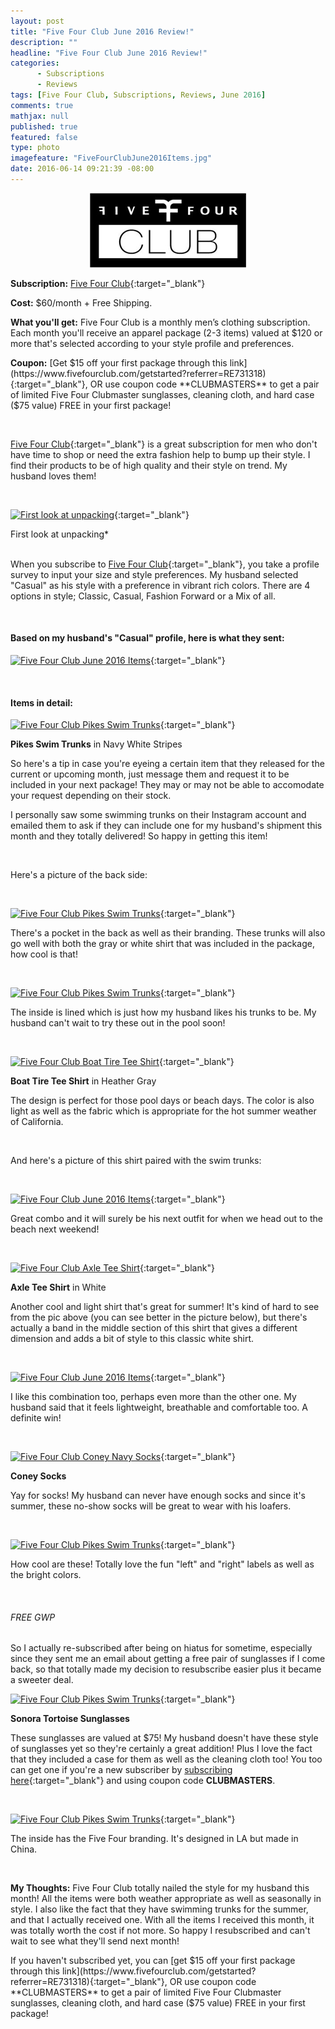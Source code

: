 ```yaml
---
layout: post
title: "Five Four Club June 2016 Review!"
description: ""
headline: "Five Four Club June 2016 Review!"
categories: 
      - Subscriptions
      - Reviews
tags: [Five Four Club, Subscriptions, Reviews, June 2016]
comments: true
mathjax: null
published: true
featured: false
type: photo
imagefeature: "FiveFourClubJune2016Items.jpg"
date: 2016-06-14 09:21:39 -08:00
---
```


<center><a href="https://www.fivefourclub.com/getstarted?referrer=RE731318" target="_blank">
<img src="/images/FiveFourClubLogo.jpg" border="0" style="border:none;max-width:100%;" alt="Five Four Club" />
</a></center>

**Subscription:** [Five Four Club](https://www.fivefourclub.com/getstarted?referrer=RE731318){:target="_blank"}

**Cost:** $60/month + Free Shipping.

**What you'll get:** Five Four Club is a monthly men’s clothing subscription. Each month you'll receive an apparel package (2-3 items) valued at $120 or more that's selected according to your style profile and preferences.

**Coupon:** [Get $15 off your first package through this link](https://www.fivefourclub.com/getstarted?referrer=RE731318){:target="_blank"}, OR use coupon code **CLUBMASTERS** to get a pair of limited Five Four Clubmaster sunglasses, cleaning cloth, and hard case ($75 value) FREE in your first package!

<br>

[Five Four Club](https://www.fivefourclub.com/getstarted?referrer=RE731318){:target="_blank"} is a great subscription for men who don't have time to shop or need the extra fashion help to bump up their style. I find their products to be of high quality and their style on trend. My husband loves them!

<br>

[![First look at unpacking](http://whatsupmailbox.com/images/FiveFourClubJune2016OpenPackage.jpg)](https://www.fivefourclub.com/getstarted?referrer=RE731318){:target="_blank"}
<figcaption>First look at unpacking*</figcaption>

<br>

When you subscribe to [Five Four Club](https://www.fivefourclub.com/getstarted?referrer=RE731318){:target="_blank"}, you take a profile survey to input your size and style preferences. My husband selected "Casual" as his style with a preference in vibrant rich colors. There are 4 options in style; Classic, Casual, Fashion Forward or a Mix of all.

<br>

<H4>Based on my husband's "Casual" profile, here is what they sent:</H4>

[![Five Four Club June 2016 Items](http://whatsupmailbox.com/images/FiveFourClubJune2016Items.jpg)](https://www.fivefourclub.com/getstarted?referrer=RE731318){:target="_blank"}

<br>

<H4>Items in detail:</H4>

[![Five Four Club Pikes Swim Trunks](http://whatsupmailbox.com/images/FiveFourClubJune2016PikesNavyWhiteModernSwimTrunks.jpg)](https://www.fivefourclub.com/getstarted?referrer=RE731318){:target="_blank"}

**Pikes Swim Trunks** in Navy White Stripes

So here's a tip in case you're eyeing a certain item that they released for the current or upcoming month, just message them and request it to be included in your next package! They may or may not be able to accomodate your request depending on their stock.

I personally saw some swimming trunks on their Instagram account and emailed them to ask if they can include one for my husband's shipment this month and they totally delivered! So happy in getting this item!

<br>

Here's a picture of the back side:

<br>

[![Five Four Club Pikes Swim Trunks](http://whatsupmailbox.com/images/FiveFourClubJune2016PikesNavyWhiteModernSwimTrunks2.jpg)](https://www.fivefourclub.com/getstarted?referrer=RE731318){:target="_blank"}

There's a pocket in the back as well as their branding. These trunks will also go well with both the gray or white shirt that was included in the package, how cool is that!

<br>

[![Five Four Club Pikes Swim Trunks](http://whatsupmailbox.com/images/FiveFourClubJune2016PikesNavyWhiteModernSwimTrunks3.jpg)](https://www.fivefourclub.com/getstarted?referrer=RE731318){:target="_blank"}

The inside is lined which is just how my husband likes his trunks to be. My husband can't wait to try these out in the pool soon!

<br>

[![Five Four Club Boat Tire Tee Shirt](http://whatsupmailbox.com/images/FiveFourClubJune2016BoatTireHeatherGrayTeeShirt.jpg)](https://www.fivefourclub.com/getstarted?referrer=RE731318){:target="_blank"}

**Boat Tire Tee Shirt** in Heather Gray

The design is perfect for those pool days or beach days. The color is also light as well as the fabric which is appropriate for the hot summer weather of California.

<br>

And here's a picture of this shirt paired with the swim trunks:

<br>

[![Five Four Club June 2016 Items](http://whatsupmailbox.com/images/FiveFourClubJune2016Items2.jpg)](https://www.fivefourclub.com/getstarted?referrer=RE731318){:target="_blank"}

Great combo and it will surely be his next outfit for when we head out to the beach next weekend!

<br>

[![Five Four Club Axle Tee Shirt](http://whatsupmailbox.com/images/FiveFourClubJune2016AxleWhiteTeeShirt.jpg)](https://www.fivefourclub.com/getstarted?referrer=RE731318){:target="_blank"}

**Axle Tee Shirt** in White

Another cool and light shirt that's great for summer! It's kind of hard to see from the pic above (you can see better in the picture below), but there's actually a band in the middle section of this shirt that gives a different dimension and adds a bit of style to this classic white shirt.

<br>

[![Five Four Club June 2016 Items](http://whatsupmailbox.com/images/FiveFourClubJune2016Items3.jpg)](https://www.fivefourclub.com/getstarted?referrer=RE731318){:target="_blank"}

I like this combination too, perhaps even more than the other one. My husband said that it feels lightweight, breathable and comfortable too. A definite win!

<br>

[![Five Four Club Coney Navy Socks](http://whatsupmailbox.com/images/FiveFourClubJune2016ConeyNavySocks.jpg)](https://www.fivefourclub.com/getstarted?referrer=RE731318){:target="_blank"}

**Coney Socks**

Yay for socks! My husband can never have enough socks and since it's summer, these no-show socks will be great to wear with his loafers.

<br>

[![Five Four Club Pikes Swim Trunks](http://whatsupmailbox.com/images/FiveFourClubJune2016ConeyNavySocks2.jpg)](https://www.fivefourclub.com/getstarted?referrer=RE731318){:target="_blank"}

How cool are these! Totally love the fun "left" and "right" labels as well as the bright colors.

<br>

<p><H6>FREE GWP</H6></p>

So I actually re-subscribed after being on hiatus for sometime, especially since they sent me an email about getting a free pair of sunglasses if I come back, so that totally made my decision to resubscribe easier plus it became a sweeter deal.

[![Five Four Club Pikes Swim Trunks](http://whatsupmailbox.com/images/FiveFourClubJune2016SonoraTortoiseSunglasses.jpg)](https://www.fivefourclub.com/getstarted?referrer=RE731318){:target="_blank"}

**Sonora Tortoise Sunglasses**

These sunglasses are valued at $75! My husband doesn't have these style of sunglasses yet so they're certainly a great addition! Plus I love the fact that they included a case for them as well as the cleaning cloth too! You too can get one if you're a new subscriber by [subscribing here](https://www.fivefourclub.com/getstarted?referrer=RE731318){:target="_blank"} and using coupon code **CLUBMASTERS**.

<br>

[![Five Four Club Pikes Swim Trunks](http://whatsupmailbox.com/images/FiveFourClubJune2016SonoraTortoiseSunglasses2.jpg)](https://www.fivefourclub.com/getstarted?referrer=RE731318){:target="_blank"}

The inside has the Five Four branding. It's designed in LA but made in China.

<br>

<i class="icon-exclamation-sign"></i><b> My Thoughts:</b> Five Four Club totally nailed the style for my husband this month! All the items were both weather appropriate as well as seasonally in style. I also like the fact that they have swimming trunks for the summer, and that I actually received one. With all the items I received this month, it was totally worth the cost if not more. So happy I resubscribed and can't wait to see what they'll send next month!

If you haven't subscribed yet, you can [get $15 off your first package through this link](https://www.fivefourclub.com/getstarted?referrer=RE731318){:target="_blank"}, OR use coupon code **CLUBMASTERS** to get a pair of limited Five Four Clubmaster sunglasses, cleaning cloth, and hard case ($75 value) FREE in your first package!

